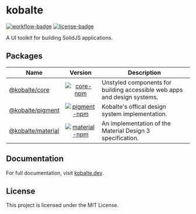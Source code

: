 # kobalte

[![workflow-badge]](https://github.com/fabien-ml/kobalte/actions/workflows/ci.yaml) [![license-badge]](https://github.com/fabien-ml/kobalte#license)

[workflow-badge]: https://img.shields.io/github/workflow/status/fabien-ml/kobalte/CI
[license-badge]: https://img.shields.io/github/license/fabien-ml/kobalte

A UI toolkit for building SolidJS applications.

## Packages

| Name                                    |                              Version                               | Description                                                              |
| --------------------------------------- | :----------------------------------------------------------------: | ------------------------------------------------------------------------ |
| [@kobalte/core](/packages/core)         |     [![core-npm]](https://www.npmjs.com/package/@kobalte/core)     | Unstyled components for building accessible web apps and design systems. |
| [@kobalte/pigment](/packages/pigment)   |  [![pigment-npm]](https://www.npmjs.com/package/@kobalte/pigment)  | Kobalte's offical design system implementation.                          |
| [@kobalte/material](/packages/material) | [![material-npm]](https://www.npmjs.com/package/@kobalte/material) | An implementation of the Material Design 3 specification.                |

[core-npm]: https://img.shields.io/npm/v/@kobalte/core
[pigment-npm]: https://img.shields.io/npm/v/@kobalte/pigment
[material-npm]: https://img.shields.io/npm/v/@kobalte/material

## Documentation

For full documentation, visit [kobalte.dev](https://kobalte.dev/).

## License

This project is licensed under the MIT License.
